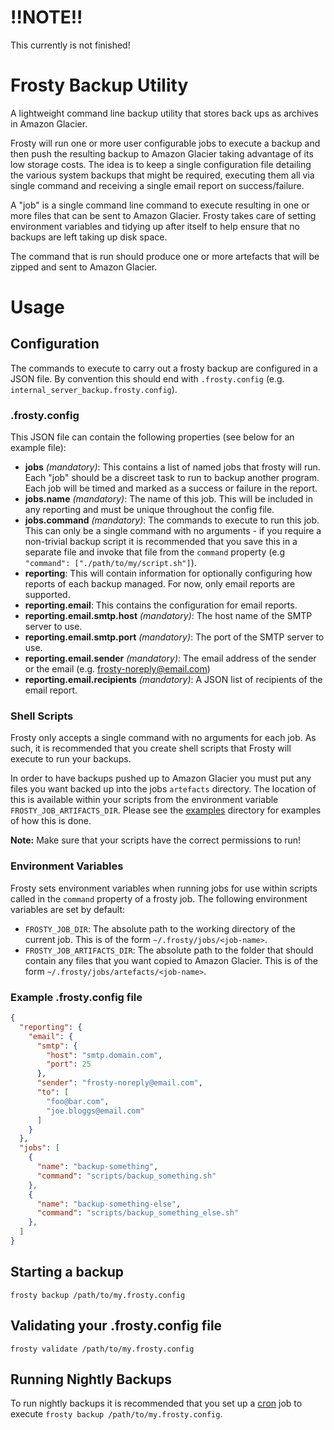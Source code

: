 # !!NOTE!!

This currently is not finished!

# Frosty Backup Utility

A lightweight command line backup utility that stores back ups as archives in Amazon Glacier.

Frosty will run one or more user configurable jobs to execute a backup and then push the resulting  backup to Amazon Glacier taking advantage of its low storage costs. The idea is to keep a single configuration file detailing the various system backups that might be required, executing them all via single command and receiving a single email report on success/failure.

A "job" is a single command line command to execute resulting in one or more files that can be sent to Amazon Glacier. Frosty takes care of setting environment variables and tidying up after itself to help ensure that no backups are left taking up disk space.

The command that is run should produce one or more artefacts that will be zipped and sent to Amazon Glacier.

# Usage

## Configuration

The commands to execute to carry out a frosty backup are configured in a JSON file. By convention this should end with `.frosty.config` (e.g. `internal_server_backup.frosty.config`).

### .frosty.config

This JSON file can contain the following properties (see below for an example file):

- **jobs** *(mandatory)*: This contains a list of named jobs that frosty will run. Each "job" should be a discreet task to run to backup another program. Each job will be timed and marked as a success or failure in the report.
- **jobs.name** *(mandatory)*: The name of this job. This will be included in any reporting and must be unique throughout the config file.
- **jobs.command** *(mandatory)*: The commands to execute to run this job. This can only be a single command with no arguments - if you require a non-trivial backup script it is recommended that you save this in a separate file and invoke that file from the `command` property (e.g `"command": ["./path/to/my/script.sh"]`).
- **reporting**: This will contain information for optionally configuring how reports of each backup managed. For now, only email reports are supported.
- **reporting.email**: This contains the configuration for email reports.
- **reporting.email.smtp.host** *(mandatory)*: The host name of the SMTP server to use.
- **reporting.email.smtp.port** *(mandatory)*: The port of the SMTP server to use.
- **reporting.email.sender** *(mandatory)*: The email address of the sender or the email (e.g. frosty-noreply@email.com)
- **reporting.email.recipients** *(mandatory)*: A JSON list of recipients of the email report.

### Shell Scripts

Frosty only accepts a single command with no arguments for each job. As such, it is recommended that you create shell scripts that Frosty will execute to run your backups.

In order to have backups pushed up to Amazon Glacier you must put any files you want backed up into the jobs `artefacts` directory. The location of this is available within your scripts from the environment variable `FROSTY_JOB_ARTIFACTS_DIR`. Please see the [examples](examples) directory for examples of how this is done.

**Note:** Make sure that your scripts have the correct permissions to run!

### Environment Variables

Frosty sets environment variables when running jobs for use within scripts called in the `command` property of a frosty job. The following environment variables are set by default:

- `FROSTY_JOB_DIR`: The absolute path to the working directory of the current job. This is of the form `~/.frosty/jobs/<job-name>`.
- `FROSTY_JOB_ARTIFACTS_DIR`: The absolute path to the folder that should contain any files that you want copied to Amazon Glacier. This is of the form `~/.frosty/jobs/artefacts/<job-name>`.

### Example .frosty.config file

```json
{
  "reporting": {
    "email": {
      "smtp": {
        "host": "smtp.domain.com",
        "port": 25
      },
      "sender": "frosty-noreply@email.com",
      "to": [
        "foo@bar.com",
        "joe.bloggs@email.com"
      ]
    }
  },
  "jobs": [
    {
      "name": "backup-something",
      "command": "scripts/backup_something.sh"
    },
    {
      "name": "backup-something-else",
      "command": "scripts/backup_something_else.sh"
    },
  ]
}
```

## Starting a backup
`frosty backup /path/to/my.frosty.config`

## Validating your .frosty.config file
`frosty validate /path/to/my.frosty.config`

## Running Nightly Backups
To run nightly backups it is recommended that you set up a [cron](https://en.wikipedia.org/wiki/Cron) job to execute `frosty backup /path/to/my.frosty.config`.
